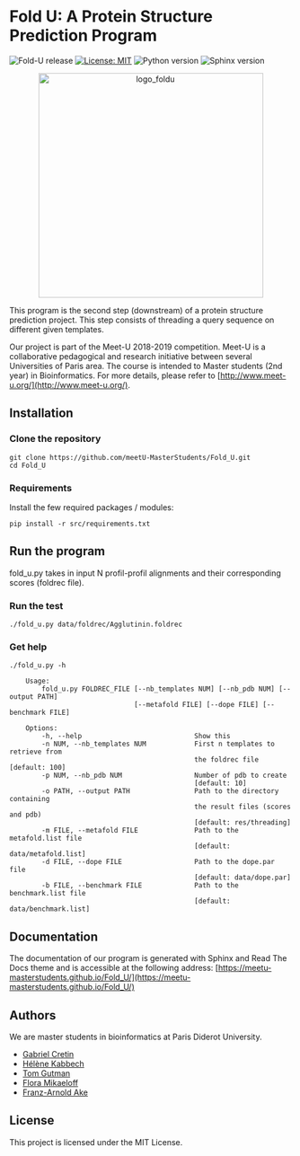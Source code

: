 # Fold U: A Protein Structure Prediction Program
![Fold-U release](https://img.shields.io/badge/fold--u-v1.1-blue.svg)
[![License: MIT](https://img.shields.io/badge/License-MIT-yellow.svg)](https://opensource.org/licenses/MIT)
![Python version](https://img.shields.io/badge/python-3-brightgreen.svg)
![Sphinx version](https://img.shields.io/badge/sphinx%20build-1.7.4-brightgreen.svg)

<p align="center">
  <img width="400" src="../../../img/logo_foldu.svg" alt="logo_foldu"/>
</p>

This program is the second step (downstream) of a protein structure prediction project. This step consists of threading a query sequence on different given templates.


Our project is part of the Meet-U 2018-2019 competition.
Meet-U is a collaborative pedagogical and research initiative between several Universities of Paris area. The course is intended to Master students (2nd year) in Bioinformatics. For more details, please refer to [http://www.meet-u.org/](http://www.meet-u.org/).

## Installation

### Clone the repository
```
git clone https://github.com/meetU-MasterStudents/Fold_U.git
cd Fold_U
```

### Requirements
Install the few required packages / modules:
```
pip install -r src/requirements.txt
```

## Run the program
fold_u.py takes in input N profil-profil alignments and their corresponding scores (foldrec file).

### Run the test
```
./fold_u.py data/foldrec/Agglutinin.foldrec
```
### Get help
```
./fold_u.py -h

    Usage:
        fold_u.py FOLDREC_FILE [--nb_templates NUM] [--nb_pdb NUM] [--output PATH]
                               [--metafold FILE] [--dope FILE] [--benchmark FILE]

    Options:
        -h, --help                            Show this
        -n NUM, --nb_templates NUM            First n templates to retrieve from
                                              the foldrec file [default: 100]
        -p NUM, --nb_pdb NUM                  Number of pdb to create
                                              [default: 10]
        -o PATH, --output PATH                Path to the directory containing
                                              the result files (scores and pdb)
                                              [default: res/threading]
        -m FILE, --metafold FILE              Path to the metafold.list file
                                              [default: data/metafold.list]
        -d FILE, --dope FILE                  Path to the dope.par file
                                              [default: data/dope.par]
        -b FILE, --benchmark FILE             Path to the benchmark.list file
                                              [default: data/benchmark.list]
```

## Documentation

The documentation of our program is generated with Sphinx and Read The Docs theme and is accessible at the following address:
[https://meetu-masterstudents.github.io/Fold_U/](https://meetu-masterstudents.github.io/Fold_U/)

## Authors

We are master students in bioinformatics at Paris Diderot University.
- [Gabriel Cretin](https://github.com/gabrielctn)
- [Hélène Kabbech](https://github.com/kabhel)
- [Tom Gutman](https://github.com/tomgutman)
- [Flora Mikaeloff](https://github.com/FloraMika)
- [Franz-Arnold Ake](https://github.com/franzx5)

## License

This project is licensed under the MIT License.
